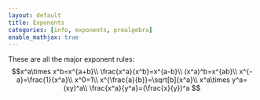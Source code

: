 ```yaml
---
layout: default
title: Exponents
categories: [info, exponents, prealgebra]
enable_mathjax: true
---
```

These are all the major exponent rules:
$$x^a\times x^b=x^{a+b}\\
\frac{x^a}{x^b}=x^{a-b}\\
(x^a)^b=x^{ab}\\
x^{-a}=\frac{1}{x^a}\\
x^0=1\\
x^{\frac{a}{b}}=\sqrt[b]{x^a}\\
x^a\times y^a=(xy)^a\\
\frac{x^a}{y^a}=(\frac{x}{y})^a
$$
